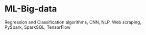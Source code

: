 # ML-Big-data
Regression and Classification algorithms, CNN, NLP, Web scraping, PySpark, SparkSQL, TensorFlow
